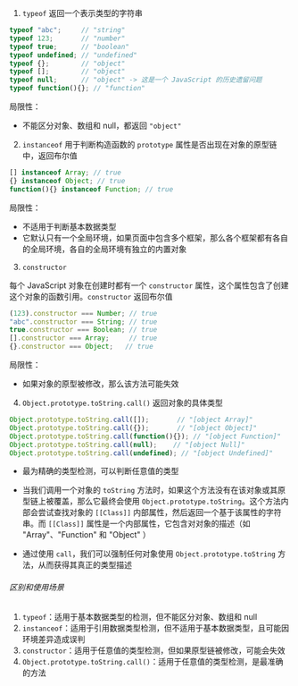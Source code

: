 1. `typeof` 返回一个表示类型的字符串

```JavaScript
typeof "abc";     // "string"
typeof 123;       // "number"
typeof true;      // "boolean"
typeof undefined; // "undefined"
typeof {};        // "object"
typeof [];        // "object"
typeof null;      // "object" -> 这是一个 JavaScript 的历史遗留问题
typeof function(){}; // "function"
```

局限性：

- 不能区分对象、数组和 null，都返回 `"object"`

2. `instanceof` 用于判断构造函数的 `prototype` 属性是否出现在对象的原型链中，返回布尔值

```JavaScript
[] instanceof Array; // true
{} instanceof Object; // true
function(){} instanceof Function; // true
```

局限性：

- 不适用于判断基本数据类型
- 它默认只有一个全局环境，如果页面中包含多个框架，那么各个框架都有各自的全局环境，各自的全局环境有独立的内置对象

3. `constructor`

每个 JavaScript 对象在创建时都有一个 `constructor` 属性，这个属性包含了创建这个对象的函数引用。`constructor` 返回布尔值

```JavaScript
(123).constructor === Number; // true
"abc".constructor === String; // true
true.constructor === Boolean; // true
[].constructor === Array;     // true
{}.constructor === Object;   // true
```

局限性：

- 如果对象的原型被修改，那么该方法可能失效

4. `Object.prototype.toString.call()` 返回对象的具体类型

```JavaScript
Object.prototype.toString.call([]);       // "[object Array]"
Object.prototype.toString.call({});       // "[object Object]"
Object.prototype.toString.call(function(){}); // "[object Function]"
Object.prototype.toString.call(null);    // "[object Null]"
Object.prototype.toString.call(undefined); // "[object Undefined]"
```

- 最为精确的类型检测，可以判断任意值的类型

* 当我们调用一个对象的 `toString` 方法时，如果这个方法没有在该对象或其原型链上被覆盖，那么它最终会使用 `Object.prototype.toString`。这个方法内部会尝试查找对象的 `[[Class]]` 内部属性，然后返回一个基于该属性的字符串。而 `[[Class]]` 属性是一个内部属性，它包含对对象的描述（如 "Array"、"Function" 和 "Object" ）

* 通过使用 `call`，我们可以强制任何对象使用 `Object.prototype.toString` 方法，从而获得其真正的类型描述

###### 区别和使用场景

1. `typeof`：适用于基本数据类型的检测，但不能区分对象、数组和 null
2. `instanceof`：适用于引用数据类型检测，但不适用于基本数据类型，且可能因环境差异造成误判
3. `constructor`：适用于任意值的类型检测，但如果原型链被修改，可能会失效
4. `Object.prototype.toString.call()`：适用于任意值的类型检测，是最准确的方法